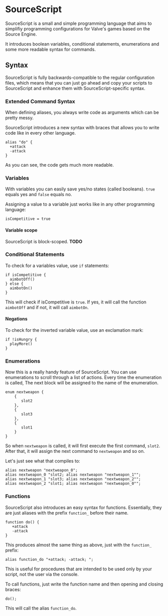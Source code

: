 # SourceScript
SourceScript is a small and simple programming language that
aims to simplifiy programming configurations for Valve's
games based on the Source Engine.

It introduces boolean variables, conditional statements, enumerations
and some more readable syntax for commands.

## Syntax

SourceScript is fully backwards-compatible to the regular configuration files,
which means that you can just go ahead and copy your scripts to SourceScript
and enhance them with SourceScript-specific syntax.

### Extended Command Syntax

When defining aliases, you always write code as arguments which can be pretty messy.

SourceScript introduces a new syntax with braces that allows you to
write code like in every other language.

    alias "do" {
      +attack
      -attack
    }

As you can see, the code gets much more readable.

### Variables

With variables you can easily save yes/no states (called booleans).
`true` equals yes and `false` equals no.

Assigning a value to a variable just works like in any other programming language:

    isCompetitive = true

#### Variable scope

SourceScript is block-scoped. **TODO**

### Conditional Statements

To check for a variables value, use `if` statements:

    if isCompetitive {
      aimbotOff()
    } else {
      aimbotOn()
    }

This will check if isCompetitive is `true`. If yes, it will call the function
`aimbotOff` and if not, it will call `aimbotOn`.

#### Negations

To check for the inverted variable value, use an exclamation mark:

    if !isHungry {
      playMore()
    }

### Enumerations

Now this is a really handy feature of SourceScript. You can use enumerations to
scroll through a list of actions. Every time the enumeration is called,
The next block will be assigned to the name of the enumeration.

    enum nextweapon {
        {
           slot2
        },
        {
           slot3
        },
        {
           slot1
        }
    }

So when `nextweapon` is called, it will first execute the first command, `slot2`.
After that, it will assign the next command to `nextweapon` and so on.

Let's just see what that compiles to:
   
    alias nextweapon "nextweapon_0";
    alias nextweapon_0 "slot2; alias nextweapon "nextweapon_1"";
    alias nextweapon_1 "slot3; alias nextweapon "nextweapon_2"";
    alias nextweapon_2 "slot1; alias nextweapon "nextweapon_0"";

### Functions

SourceScript also introduces an easy syntax for functions.
Essentially, they are just aliases with the prefix `function_` before their name.

    function do() {
       +attack
       -attack
    }

This produces almost the same thing as above, just with the `function_` prefix:

    alias function_do "+attack; -attack; ";

This is useful for procedures that are intended to be used only by your script,
not the user via the console.

To call functions, just write the function name and then opening and closing braces:

    do();

This will call the alias `function_do`.